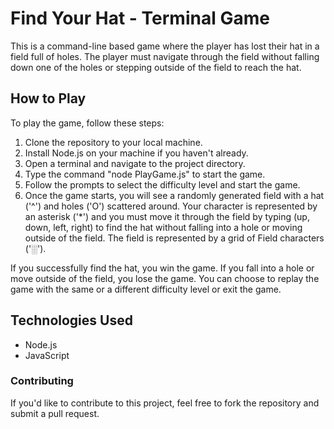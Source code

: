 # Find Your Hat - Terminal Game

This is a command-line based game where the player has lost their hat in a field full of holes. The player must navigate through the field without falling down one of the holes or stepping outside of the field to reach the hat.

## How to Play

To play the game, follow these steps:

1. Clone the repository to your local machine.
2. Install Node.js on your machine if you haven't already.
3. Open a terminal and navigate to the project directory.
4. Type the command "node PlayGame.js" to start the game.
5. Follow the prompts to select the difficulty level and start the game.
6. Once the game starts, you will see a randomly generated field with a hat ('^') and holes ('O') scattered around. Your character is represented by an asterisk ('*') and you must move it through the field by typing (up, down, left, right) to find the hat without falling into a hole or moving outside of the field. The field is represented by a grid of Field characters ('░').

If you successfully find the hat, you win the game. If you fall into a hole or move outside of the field, you lose the game. You can choose to replay the game with the same or a different difficulty level or exit the game.

## Technologies Used

- Node.js
- JavaScript

### Contributing

If you'd like to contribute to this project, feel free to fork the repository and submit a pull request.

